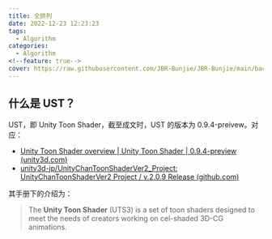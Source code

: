 ```yaml
---
title: 全排列
date: 2022-12-23 12:23:23
tags:
  - Algorithm
categories:
  - Algorithm
<!--feature: true-->
cover: https://raw.githubusercontent.com/JBR-Bunjie/JBR-Bunjie/main/back.jpg
---
```


## 什么是 UST？

UST，即 Unity Toon Shader，截至成文时，UST 的版本为 0.9.4-preivew。对应：

- [Unity Toon Shader overview | Unity Toon Shader | 0.9.4-preview (unity3d.com)](https://docs.unity3d.com/Packages/com.unity.toonshader@0.9/manual/index.html)
- [unity3d-jp/UnityChanToonShaderVer2_Project: UnityChanToonShaderVer2 Project / v.2.0.9 Release (github.com)](https://github.com/unity3d-jp/UnityChanToonShaderVer2_Project)

其手册下的介绍为：

> The **Unity Toon Shader** (UTS3) is a set of toon shaders designed to meet the needs of creators working on cel-shaded 3D-CG animations.
